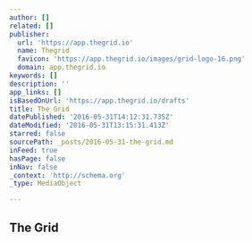 ```yaml
---
author: []
related: []
publisher:
  url: 'https://app.thegrid.io'
  name: Thegrid
  favicon: 'https://app.thegrid.io/images/grid-logo-16.png'
  domain: app.thegrid.io
keywords: []
description: ''
app_links: []
isBasedOnUrl: 'https://app.thegrid.io/drafts'
title: The Grid
datePublished: '2016-05-31T14:12:31.735Z'
dateModified: '2016-05-31T13:15:31.413Z'
starred: false
sourcePath: _posts/2016-05-31-the-grid.md
inFeed: true
hasPage: false
inNav: false
_context: 'http://schema.org'
_type: MediaObject

---
```

<article style=""><h1>The Grid</h1></article>